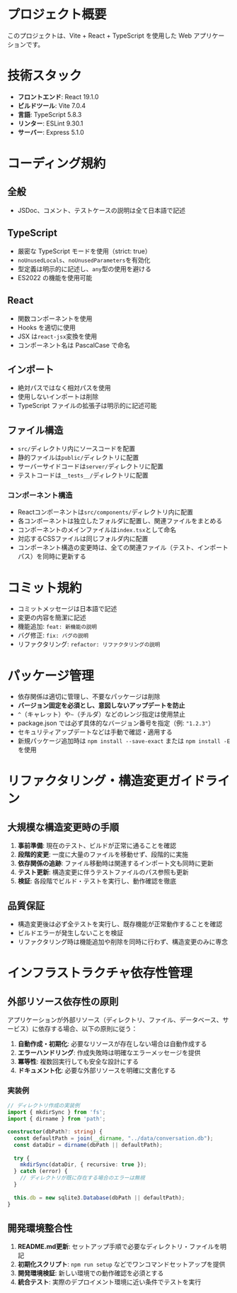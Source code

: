 # プロジェクト概要

このプロジェクトは、Vite + React + TypeScript を使用した Web アプリケーションです。

# 技術スタック

- **フロントエンド**: React 19.1.0
- **ビルドツール**: Vite 7.0.4
- **言語**: TypeScript 5.8.3
- **リンター**: ESLint 9.30.1
- **サーバー**: Express 5.1.0

# コーディング規約

## 全般

- JSDoc、コメント、テストケースの説明は全て日本語で記述

## TypeScript

- 厳密な TypeScript モードを使用（strict: true）
- `noUnusedLocals`、`noUnusedParameters`を有効化
- 型定義は明示的に記述し、`any`型の使用を避ける
- ES2022 の機能を使用可能

## React

- 関数コンポーネントを使用
- Hooks を適切に使用
- JSX は`react-jsx`変換を使用
- コンポーネント名は PascalCase で命名

## インポート

- 絶対パスではなく相対パスを使用
- 使用しないインポートは削除
- TypeScript ファイルの拡張子は明示的に記述可能

## ファイル構造

- `src/`ディレクトリ内にソースコードを配置
- 静的ファイルは`public/`ディレクトリに配置
- サーバーサイドコードは`server/`ディレクトリに配置
- テストコードは`__tests__/`ディレクトリに配置

### コンポーネント構造

- Reactコンポーネントは`src/components/`ディレクトリ内に配置
- 各コンポーネントは独立したフォルダに配置し、関連ファイルをまとめる
- コンポーネントのメインファイルは`index.tsx`として命名
- 対応するCSSファイルは同じフォルダ内に配置
- コンポーネント構造の変更時は、全ての関連ファイル（テスト、インポートパス）を同時に更新する

# コミット規約

- コミットメッセージは日本語で記述
- 変更の内容を簡潔に記述
- 機能追加: `feat: 新機能の説明`
- バグ修正: `fix: バグの説明`
- リファクタリング: `refactor: リファクタリングの説明`

# パッケージ管理

- 依存関係は適切に管理し、不要なパッケージは削除
- **バージョン固定を必須とし、意図しないアップデートを防止**
- `^`（キャレット）や`~`（チルダ）などのレンジ指定は使用禁止
- package.json では必ず具体的なバージョン番号を指定（例: `"1.2.3"`）
- セキュリティアップデートなどは手動で確認・適用する
- 新規パッケージ追加時は `npm install --save-exact` または `npm install -E` を使用

# リファクタリング・構造変更ガイドライン

## 大規模な構造変更時の手順

1. **事前準備**: 現在のテスト、ビルドが正常に通ることを確認
2. **段階的変更**: 一度に大量のファイルを移動せず、段階的に実施
3. **依存関係の追跡**: ファイル移動時は関連するインポート文も同時に更新
4. **テスト更新**: 構造変更に伴うテストファイルのパス参照も更新
5. **検証**: 各段階でビルド・テストを実行し、動作確認を徹底

## 品質保証

- 構造変更後は必ず全テストを実行し、既存機能が正常動作することを確認
- ビルドエラーが発生しないことを検証
- リファクタリング時は機能追加や削除を同時に行わず、構造変更のみに専念

# インフラストラクチャ依存性管理

## 外部リソース依存性の原則

アプリケーションが外部リソース（ディレクトリ、ファイル、データベース、サービス）に依存する場合、以下の原則に従う：

1. **自動作成・初期化**: 必要なリソースが存在しない場合は自動作成する
2. **エラーハンドリング**: 作成失敗時は明確なエラーメッセージを提供
3. **冪等性**: 複数回実行しても安全な設計にする
4. **ドキュメント化**: 必要な外部リソースを明確に文書化する

### 実装例

```typescript
// ディレクトリ作成の実装例
import { mkdirSync } from 'fs';
import { dirname } from 'path';

constructor(dbPath?: string) {
  const defaultPath = join(__dirname, "../data/conversation.db");
  const dataDir = dirname(dbPath || defaultPath);
  
  try {
    mkdirSync(dataDir, { recursive: true });
  } catch (error) {
    // ディレクトリが既に存在する場合のエラーは無視
  }
  
  this.db = new sqlite3.Database(dbPath || defaultPath);
}
```

## 開発環境整合性

1. **README.md更新**: セットアップ手順で必要なディレクトリ・ファイルを明記
2. **初期化スクリプト**: `npm run setup` などでワンコマンドセットアップを提供
3. **開発環境検証**: 新しい環境での動作確認を必須とする
4. **統合テスト**: 実際のデプロイメント環境に近い条件でテストを実行
